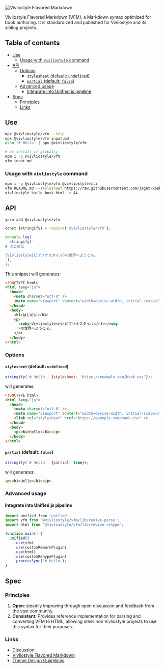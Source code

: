 ![Vivliostyle Flavored Markdown](https://raw.githubusercontent.com/vivliostyle/vfm/master/assets/cover.png)

Vivliostyle Flavored Markdown (VFM), a Markdown syntax optimized for book authoring. It is standardized and published for Vivliostyle and its sibling projects.

## Table of contents

<!-- START doctoc generated TOC please keep comment here to allow auto update -->
<!-- DON'T EDIT THIS SECTION, INSTEAD RE-RUN doctoc TO UPDATE -->

- [Use](#use)
  - [Usage with `vivliostyle` command](#usage-with-vivliostyle-command)
- [API](#api)
  - [Options](#options)
    - [`stylesheet` (default: `undefined`)](#stylesheet-default-undefined)
    - [`partial` (default: `false`)](#partial-default-false)
  - [Advanced usage](#advanced-usage)
    - [Integrate into Unified.js pipeline](#integrate-into-unifiedjs-pipeline)
- [Spec](#spec)
  - [Principles](#principles)
  - [Links](#links)

<!-- END doctoc generated TOC please keep comment here to allow auto update -->

## Use

```bash
npx @vivliostyle/vfm --help
npx @vivliostyle/vfm input.md
echo "# Hello" | npx @vivliostyle/vfm

# or install it globally
npm i -g @vivliostyle/vfm
vfm input.md
```

### Usage with `vivliostyle` command

```bash
npm i -g @vivliostyle/vfm @vivliostyle/cli
vfm README.md --stylesheet https://raw.githubusercontent.com/jagat-xpub/cosmology/gh-pages/css/scholarly.css > book.html
vivliostyle build book.html -s A4
```

## API

```bash
yarn add @vivliostyle/vfm
```

```js
const {stringify} = require('@vivliostyle/vfm');

console.log(
  stringify(`
# はじめに

{Vivliostyle|ビブリオスタイル}の世界へようこそ。
`),
);
```

This snippet will generates:

```html
<!DOCTYPE html>
<html lang="ja">
  <head>
    <meta charset="utf-8" />
    <meta name="viewport" content="width=device-width, initial-scale=1" />
  </head>
  <body>
    <h1>はじめに</h1>
    <p>
      <ruby>Vivliostyle<rt>ビブリオスタイル</rt></ruby
      >の世界へようこそ。
    </p>
  </body>
</html>
```

### Options

#### `stylesheet` (default: `undefined`)

```js
stringify('# Hello', {stylesheet: 'https://example.com/book.css'});
```

will generates:

```html
<!DOCTYPE html>
<html lang="ja">
  <head>
    <meta charset="utf-8" />
    <meta name="viewport" content="width=device-width, initial-scale=1" />
    <link rel="stylesheet" href="https://example.com/book.css" />
  </head>
  <body>
    <p><h1>Hello</h1></p>
  </body>
</html>
```

#### `partial` (default: `false`)

```js
stringify('# Hello', {partial: true});
```

will generates:

```html
<p><h1>Hello</h1></p>
```

### Advanced usage

#### Integrate into Unified.js pipeline

```js
import unified from 'unified';
import vfm from '@vivliostyle/vfm/lib/revive-parse';
import html from '@vivliostyle/vfm/lib/revive-rehype';

function main() {
  unified()
    .use(vfm)
    .use(customRemarkPlugin)
    .use(html)
    .use(customRehypePlugin)
    .processSync('# Hello');
}
```

## Spec

### Principles

1. **Open**: steadily improving through open discussion and feedback from the vast community.
1. **Consistent**: Provides reference implementation for parsing and converting VFM to HTML, allowing other non Vivliostyle projects to use this syntax for their purposes.

### Links

- [Discussion](https://github.com/vivliostyle/vfm/issues/1)
- [Vivliostyle Flavored Markdown](https://vivliostyle.github.io/vfm/#/vfm)
- [Theme Design Guidelines](https://github.com/vivliostyle/themes/tree/master/DESIGN.md)
